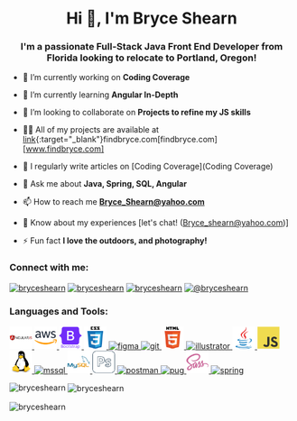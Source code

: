 <h1 align="center">Hi 👋, I'm Bryce Shearn</h1>
<h3 align="center">I'm a passionate Full-Stack Java Front End Developer from Florida looking to relocate to Portland, Oregon!</h3>

- 🔭 I’m currently working on **Coding Coverage**

- 🌱 I’m currently learning **Angular In-Depth**

- 👯 I’m looking to collaborate on **Projects to refine my JS skills**

- 👨‍💻 All of my projects are available at [link](www.findbryce.com){:target="_blank"}findbryce.com</a>[findbryce.com][www.findbryce.com]

- 📝 I regularly write articles on [Coding Coverage](Coding Coverage)

- 💬 Ask me about **Java, Spring, SQL, Angular**

- 📫 How to reach me **Bryce_Shearn@yahoo.com**

- 📄 Know about my experiences [let's chat! (Bryce_shearn@yahoo.com)]

- ⚡ Fun fact **I love the outdoors, and photography!**

<h3 align="left">Connect with me:</h3>
<p align="left">
<a href="https://linkedin.com/in/bryceshearn" target="blank"><img align="center" src="https://cdn.jsdelivr.net/npm/simple-icons@3.0.1/icons/linkedin.svg" alt="bryceshearn" height="30" width="40" /></a>
<a href="https://stackoverflow.com/users/bryceshearn" target="blank"><img align="center" src="https://cdn.jsdelivr.net/npm/simple-icons@3.0.1/icons/stackoverflow.svg" alt="bryceshearn" height="30" width="40" /></a>
<a href="https://dribbble.com/bryceshearn" target="blank"><img align="center" src="https://cdn.jsdelivr.net/npm/simple-icons@3.0.1/icons/dribbble.svg" alt="bryceshearn" height="30" width="40" /></a>
<a href="https://medium.com/@bryceshearn" target="blank"><img align="center" src="https://cdn.jsdelivr.net/npm/simple-icons@3.0.1/icons/medium.svg" alt="@bryceshearn" height="30" width="40" /></a>
</p>

<h3 align="left">Languages and Tools:</h3>
<p align="left"> <a href="https://angular.io" target="_blank"> <img src="https://raw.githubusercontent.com/devicons/devicon/master/icons/angularjs/angularjs-original-wordmark.svg" alt="angularjs" width="40" height="40"/> </a> <a href="https://aws.amazon.com" target="_blank"> <img src="https://raw.githubusercontent.com/devicons/devicon/master/icons/amazonwebservices/amazonwebservices-original-wordmark.svg" alt="aws" width="40" height="40"/> </a> <a href="https://getbootstrap.com" target="_blank"> <img src="https://raw.githubusercontent.com/devicons/devicon/master/icons/bootstrap/bootstrap-plain-wordmark.svg" alt="bootstrap" width="40" height="40"/> </a> <a href="https://www.w3schools.com/css/" target="_blank"> <img src="https://raw.githubusercontent.com/devicons/devicon/master/icons/css3/css3-original-wordmark.svg" alt="css3" width="40" height="40"/> </a> <a href="https://www.figma.com/" target="_blank"> <img src="https://www.vectorlogo.zone/logos/figma/figma-icon.svg" alt="figma" width="40" height="40"/> </a> <a href="https://git-scm.com/" target="_blank"> <img src="https://www.vectorlogo.zone/logos/git-scm/git-scm-icon.svg" alt="git" width="40" height="40"/> </a> <a href="https://www.w3.org/html/" target="_blank"> <img src="https://raw.githubusercontent.com/devicons/devicon/master/icons/html5/html5-original-wordmark.svg" alt="html5" width="40" height="40"/> </a> <a href="https://www.adobe.com/in/products/illustrator.html" target="_blank"> <img src="https://www.vectorlogo.zone/logos/adobe_illustrator/adobe_illustrator-icon.svg" alt="illustrator" width="40" height="40"/> </a> <a href="https://www.java.com" target="_blank"> <img src="https://raw.githubusercontent.com/devicons/devicon/master/icons/java/java-original.svg" alt="java" width="40" height="40"/> </a> <a href="https://developer.mozilla.org/en-US/docs/Web/JavaScript" target="_blank"> <img src="https://raw.githubusercontent.com/devicons/devicon/master/icons/javascript/javascript-original.svg" alt="javascript" width="40" height="40"/> </a> <a href="https://www.linux.org/" target="_blank"> <img src="https://raw.githubusercontent.com/devicons/devicon/master/icons/linux/linux-original.svg" alt="linux" width="40" height="40"/> </a> <a href="https://www.microsoft.com/en-us/sql-server" target="_blank"> <img src="https://cdn.worldvectorlogo.com/logos/microsoft-sql-server.svg" alt="mssql" width="40" height="40"/> </a> <a href="https://www.mysql.com/" target="_blank"> <img src="https://raw.githubusercontent.com/devicons/devicon/master/icons/mysql/mysql-original-wordmark.svg" alt="mysql" width="40" height="40"/> </a> <a href="https://www.photoshop.com/en" target="_blank"> <img src="https://raw.githubusercontent.com/devicons/devicon/master/icons/photoshop/photoshop-line.svg" alt="photoshop" width="40" height="40"/> </a> <a href="https://postman.com" target="_blank"> <img src="https://www.vectorlogo.zone/logos/getpostman/getpostman-icon.svg" alt="postman" width="40" height="40"/> </a> <a href="https://pugjs.org" target="_blank"> <img src="https://cdn.worldvectorlogo.com/logos/pug.svg" alt="pug" width="40" height="40"/> </a> <a href="https://sass-lang.com" target="_blank"> <img src="https://raw.githubusercontent.com/devicons/devicon/master/icons/sass/sass-original.svg" alt="sass" width="40" height="40"/> </a> <a href="https://spring.io/" target="_blank"> <img src="https://www.vectorlogo.zone/logos/springio/springio-icon.svg" alt="spring" width="40" height="40"/> </a> </p>

<p><img align="left" src="https://github-readme-stats.vercel.app/api/top-langs?username=bryceshearn&show_icons=true&locale=en&layout=compact" alt="bryceshearn" /></p>

<p>&nbsp;<img align="center" src="https://github-readme-stats.vercel.app/api?username=bryceshearn&show_icons=true&locale=en" alt="bryceshearn" /></p>

<p><img align="center" src="https://github-readme-streak-stats.herokuapp.com/?user=bryceshearn&" alt="bryceshearn" /></p>

